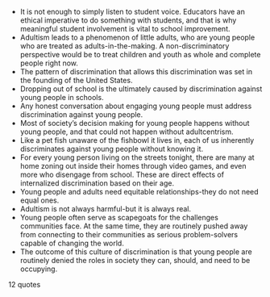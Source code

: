  - It is not enough to simply listen to student voice. Educators have an ethical imperative to do something with students, and that is why meaningful student involvement is vital to school improvement.
 - Adultism leads to a phenomenon of little adults, who are young people who are treated as adults-in-the-making. A non-discriminatory perspective would be to treat children and youth as whole and complete people right now.
 - The pattern of discrimination that allows this discrimination was set in the founding of the United States.
 - Dropping out of school is the ultimately caused by discrimination against young people in schools.
 - Any honest conversation about engaging young people must address discrimination against young people.
 - Most of society’s decision making for young people happens without young people, and that could not happen without adultcentrism.
 - Like a pet fish unaware of the fishbowl it lives in, each of us inherently discriminates against young people without knowing it.
 - For every young person living on the streets tonight, there are many at home zoning out inside their homes through video games, and even more who disengage from school. These are direct effects of internalized discrimination based on their age.
 - Young people and adults need equitable relationships-they do not need equal ones.
 - Adultism is not always harmful-but it is always real.
 - Young people often serve as scapegoats for the challenges communities face. At the same time, they are routinely pushed away from connecting to their communities as serious problem-solvers capable of changing the world.
 - The outcome of this culture of discrimination is that young people are routinely denied the roles in society they can, should, and need to be occupying.

12 quotes
